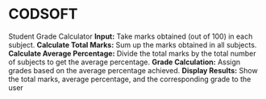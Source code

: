 # CODSOFT
Student Grade Calculator
**Input:** Take marks obtained (out of 100) in each subject.
**Calculate Total Marks:** Sum up the marks obtained in all subjects.
**Calculate Average Percentage:** Divide the total marks by the total number of subjects to get the
average percentage.
**Grade Calculation:** Assign grades based on the average percentage achieved.
**Display Results:** Show the total marks, average percentage, and the corresponding grade to the user
